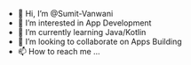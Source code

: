 - 👋 Hi, I’m @Sumit-Vanwani
- 👀 I’m interested in App Development
- 🌱 I’m currently learning Java/Kotlin
- 💞️ I’m looking to collaborate on Apps Building
- 📫 How to reach me ...

<!---
Sumit-Vanwani/Sumit-Vanwani is a ✨ special ✨ repository because its `README.md` (this file) appears on your GitHub profile.
You can click the Preview link to take a look at your changes.
--->
